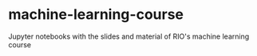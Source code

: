 # machine-learning-course
Jupyter notebooks with the slides and material of RIO's machine learning course
